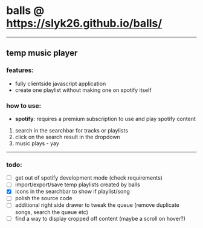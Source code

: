 # balls @ https://slyk26.github.io/balls/
___
## temp music player

### features:
* fully clientside javascript application
* create one playlist without making one on spotify itself

### how to use:

* **spotify**: requires a premium subscription to use and play spotify content

1. search in the searchbar for tracks or playlists 
2. click on the search result in the dropdown
3. music plays - yay
___ 
### todo:

* [ ] get out of spotify development mode (check requirements)
* [ ] import/export/save temp playlists created by balls
* [x] icons in the searchbar to show if playlist/song 
* [ ] polish the source code
* [ ] additional right side drawer to tweak the queue (remove duplicate songs, search the queue etc)
* [ ] find a way to display cropped off content (maybe a scroll on hover?)